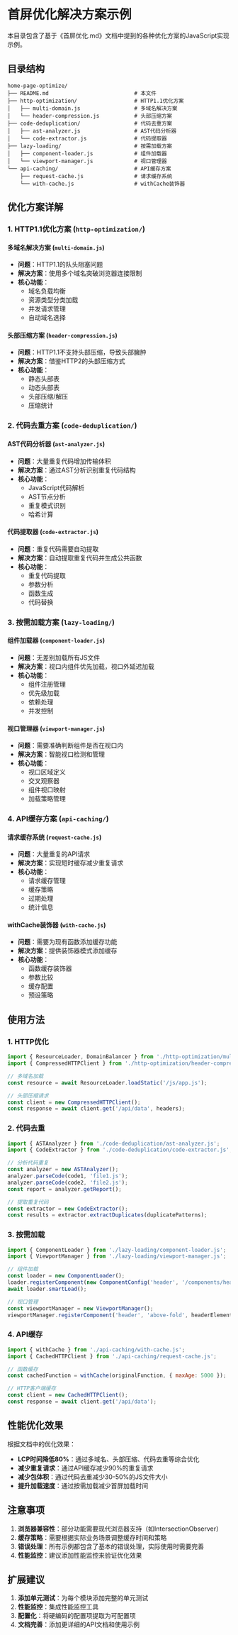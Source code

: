 # 首屏优化解决方案示例

本目录包含了基于《首屏优化.md》文档中提到的各种优化方案的JavaScript实现示例。

## 目录结构

```
home-page-optimize/
├── README.md                           # 本文件
├── http-optimization/                  # HTTP1.1优化方案
│   ├── multi-domain.js                 # 多域名解决方案
│   └── header-compression.js           # 头部压缩方案
├── code-deduplication/                 # 代码去重方案
│   ├── ast-analyzer.js                 # AST代码分析器
│   └── code-extractor.js               # 代码提取器
├── lazy-loading/                       # 按需加载方案
│   ├── component-loader.js             # 组件加载器
│   └── viewport-manager.js             # 视口管理器
└── api-caching/                        # API缓存方案
    ├── request-cache.js                # 请求缓存系统
    └── with-cache.js                   # withCache装饰器
```

## 优化方案详解

### 1. HTTP1.1优化方案 (`http-optimization/`)

#### 多域名解决方案 (`multi-domain.js`)
- **问题**：HTTP1.1的队头阻塞问题
- **解决方案**：使用多个域名突破浏览器连接限制
- **核心功能**：
  - 域名负载均衡
  - 资源类型分类加载
  - 并发请求管理
  - 自动域名选择

#### 头部压缩方案 (`header-compression.js`)
- **问题**：HTTP1.1不支持头部压缩，导致头部臃肿
- **解决方案**：借鉴HTTP2的头部压缩方式
- **核心功能**：
  - 静态头部表
  - 动态头部表
  - 头部压缩/解压
  - 压缩统计

### 2. 代码去重方案 (`code-deduplication/`)

#### AST代码分析器 (`ast-analyzer.js`)
- **问题**：大量重复代码增加传输体积
- **解决方案**：通过AST分析识别重复代码结构
- **核心功能**：
  - JavaScript代码解析
  - AST节点分析
  - 重复模式识别
  - 哈希计算

#### 代码提取器 (`code-extractor.js`)
- **问题**：重复代码需要自动提取
- **解决方案**：自动提取重复代码并生成公共函数
- **核心功能**：
  - 重复代码提取
  - 参数分析
  - 函数生成
  - 代码替换

### 3. 按需加载方案 (`lazy-loading/`)

#### 组件加载器 (`component-loader.js`)
- **问题**：无差别加载所有JS文件
- **解决方案**：视口内组件优先加载，视口外延迟加载
- **核心功能**：
  - 组件注册管理
  - 优先级加载
  - 依赖处理
  - 并发控制

#### 视口管理器 (`viewport-manager.js`)
- **问题**：需要准确判断组件是否在视口内
- **解决方案**：智能视口检测和管理
- **核心功能**：
  - 视口区域定义
  - 交叉观察器
  - 组件视口映射
  - 加载策略管理

### 4. API缓存方案 (`api-caching/`)

#### 请求缓存系统 (`request-cache.js`)
- **问题**：大量重复的API请求
- **解决方案**：实现短时缓存减少重复请求
- **核心功能**：
  - 请求缓存管理
  - 缓存策略
  - 过期处理
  - 统计信息

#### withCache装饰器 (`with-cache.js`)
- **问题**：需要为现有函数添加缓存功能
- **解决方案**：提供装饰器模式添加缓存
- **核心功能**：
  - 函数缓存装饰器
  - 参数比较
  - 缓存配置
  - 预设策略

## 使用方法

### 1. HTTP优化

```javascript
import { ResourceLoader, DomainBalancer } from './http-optimization/multi-domain.js';
import { CompressedHTTPClient } from './http-optimization/header-compression.js';

// 多域名加载
const resource = await ResourceLoader.loadStatic('/js/app.js');

// 头部压缩请求
const client = new CompressedHTTPClient();
const response = await client.get('/api/data', headers);
```

### 2. 代码去重

```javascript
import { ASTAnalyzer } from './code-deduplication/ast-analyzer.js';
import { CodeExtractor } from './code-deduplication/code-extractor.js';

// 分析代码重复
const analyzer = new ASTAnalyzer();
analyzer.parseCode(code1, 'file1.js');
analyzer.parseCode(code2, 'file2.js');
const report = analyzer.getReport();

// 提取重复代码
const extractor = new CodeExtractor();
const results = extractor.extractDuplicates(duplicatePatterns);
```

### 3. 按需加载

```javascript
import { ComponentLoader } from './lazy-loading/component-loader.js';
import { ViewportManager } from './lazy-loading/viewport-manager.js';

// 组件加载
const loader = new ComponentLoader();
loader.registerComponent(new ComponentConfig('header', '/components/header.js'));
await loader.smartLoad();

// 视口管理
const viewportManager = new ViewportManager();
viewportManager.registerComponent('header', 'above-fold', headerElement);
```

### 4. API缓存

```javascript
import { withCache } from './api-caching/with-cache.js';
import { CachedHTTPClient } from './api-caching/request-cache.js';

// 函数缓存
const cachedFunction = withCache(originalFunction, { maxAge: 5000 });

// HTTP客户端缓存
const client = new CachedHTTPClient();
const response = await client.get('/api/data');
```

## 性能优化效果

根据文档中的优化效果：

- **LCP时间降低80%**：通过多域名、头部压缩、代码去重等综合优化
- **减少重复请求**：通过API缓存减少90%的重复请求
- **减少包体积**：通过代码去重减少30-50%的JS文件大小
- **提升加载速度**：通过按需加载减少首屏加载时间

## 注意事项

1. **浏览器兼容性**：部分功能需要现代浏览器支持（如IntersectionObserver）
2. **缓存策略**：需要根据实际业务场景调整缓存时间和策略
3. **错误处理**：所有示例都包含了基本的错误处理，实际使用时需要完善
4. **性能监控**：建议添加性能监控来验证优化效果

## 扩展建议

1. **添加单元测试**：为每个模块添加完整的单元测试
2. **性能监控**：集成性能监控工具
3. **配置化**：将硬编码的配置项提取为可配置项
4. **文档完善**：添加更详细的API文档和使用示例
